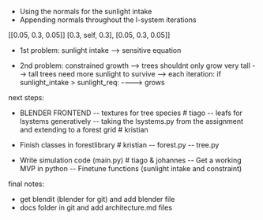 - Using the normals for the sunlight intake
- Appending normals throughout the l-system iterations

[[0.05, 0.3, 0.05]]
[0.3, self, 0.3],
[0.05, 0.3, 0.05]]

- 1st problem: sunlight intake
--> sensitive equation 

- 2nd problem: constrained growth
--> trees shouldnt only grow very tall 
--> tall trees need more sunlight to survive
--> each iteration: if sunlight_intake > sunlight_req:
----> grows

next steps: 
- BLENDER FRONTEND
-- textures for tree species # tiago
-- leafs for lsystems generatively
-- taking the lsystems.py from the assignment and extending to a forest grid # kristian


- Finish classes in forestlibrary # kristian
-- forest.py
-- tree.py 

- Write simulation code (main.py) # tiago & johannes
-- Get a working MVP in python 
-- Finetune functions (sunlight intake and constraint) 

final notes:
- get blendit (blender for git) and add blender file 
- docs folder in git and add architecture.md files
